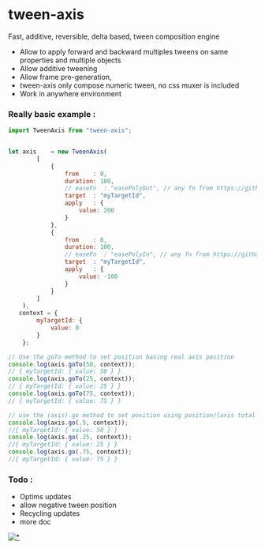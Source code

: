 # tween-axis

Fast, additive, reversible, delta based, tween composition engine

- Allow to apply forward and backward multiples tweens on same properties and multiple objects
- Allow additive tweening
- Allow frame pre-generation,
- tween-axis only compose numeric tween, no css muxer is included
- Work in anywhere environment

### Really basic example :

```jsx harmony
import TweenAxis from "tween-axis";


let axis    = new TweenAxis(
        [
            {
                from    : 0,
                duration: 100,
                // easeFn  : "easePolyOut", // any fn from https://github.com/d3/d3-ease or the easing function
                target  : "myTargetId",
                apply   : {
                    value: 200
                }
            },
            {
                from    : 0,
                duration: 100,
                // easeFn  : "easePolyIn", // any fn from https://github.com/d3/d3-ease or the easing function
                target  : "myTargetId",
                apply   : {
                    value: -100
                }
            }
        ]
    ),
   context = {
	    myTargetId: {
		    value: 0
	    }
    };

// Use the goTo method to set position basing real axis position
console.log(axis.goTo(50, context));
// { myTargetId: { value: 50 } }
console.log(axis.goTo(25, context));
// { myTargetId: { value: 25 } }
console.log(axis.goTo(75, context));
// { myTargetId: { value: 75 } }

// use the (axis).go method to set position using position/(axis total duration) value
console.log(axis.go(.5, context));
//{ myTargetId: { value: 50 } }
console.log(axis.go(.25, context));
//{ myTargetId: { value: 25 } }
console.log(axis.go(.75, context));
//{ myTargetId: { value: 75 } }

```

### Todo :

- Optims updates
- allow negative tween position
- Recycling updates
- more doc


[![*](https://www.google-analytics.com/collect?v=1&tid=UA-82058889-1&cid=555&t=event&ec=project&ea=view&dp=%2Fproject%2Ftween-axis&dt=readme)](#)